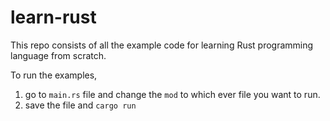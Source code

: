# learn-rust
This repo consists of all the example code for learning Rust programming language from scratch.

To run the examples,
1. go to `main.rs` file and change the `mod` to which ever file you want to run.
2. save the file and `cargo run`

